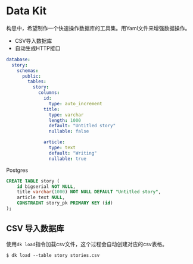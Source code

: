 # Data Kit

构思中，希望制作一个快速操作数据库的工具集。用Yaml文件来增强数据操作。

- CSV导入数据库
- 自动生成HTTP接口

```yaml
database:
  story:
    schemas:
      public:
        tables:
          story:
            columns:
              id:
                type: auto_increment
              title:
                type: varchar
                length: 1000
                default: "Untitled story"
                nullable: false

              article:
                type: text
                default: "Writing"
                nullable: true
```

Postgres

```sql
CREATE TABLE story (
    id bigserial NOT NULL,
    title varchar(1000) NOT NULL DEFAULT "Untitled story",
    article text NULL,
    CONSTRAINT story_pk PRIMARY KEY (id)
);
```

## CSV 导入数据库

使用`dk load`指令加载csv文件，这个过程会自动创建对应的csv表格。

```
$ dk load --table story stories.csv
```
